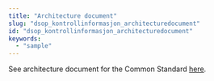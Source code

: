 ```yaml
---
title: "Architecture document"
slug: "dsop_kontrollinformasjon_architecturedocument"
id: "dsop_kontrollinformasjon_architecturedocument"
keywords:
  - "sample"
---
```


See architecture document for the Common Standard
[here](/dsop_kontroll_architecturedocument). 